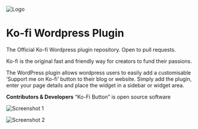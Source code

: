 ![Logo](https://ko-fi.com/img/Kofi_Logo_Blue.svg "Ko-fi logo")
# Ko-fi Wordpress Plugin
The Official Ko-fi Wordpress plugin repository. Open to pull requests.

Ko-fi is the original fast and friendly way for creators to fund their passions.

The WordPress plugin allows wordpress users to easily add a customisable ‘Support me on Ko-fi’ button to their blog or website. Simply add the plugin, enter your page details and place the widget in a sidebar or widget area.

**Contributors & Developers**
“Ko-Fi Button” is open source software

![Screenshot 1](https://ps.w.org/ko-fi-button/assets/screenshot-1.png?rev=1961298 "Screenshot 1")

![Screenshot 2](https://ps.w.org/ko-fi-button/assets/screenshot-2.png?rev=1961298 "Screenshot 2")
